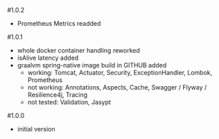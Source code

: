 #1.0.2
- Prometheus Metrics readded 

#1.0.1
- whole docker container handling reworked
- isAlive latency added
- graalvm spring-native image build in GITHUB added 
    - working: Tomcat, Actuator, Security, ExceptionHandler, Lombok, Prometheus
    - not working: Annotations, Aspects, Cache, Swagger / Flyway / Resilience4j, Tracing
    - not tested: Validation, Jasypt

#1.0.0
- initial version
